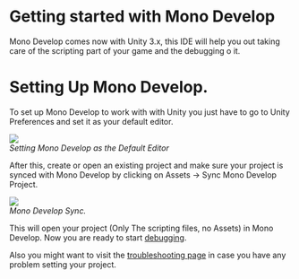 Getting started with Mono Develop
=================================

Mono Develop comes now with Unity 3.x, this IDE will help you out taking care of the scripting part of your game and the debugging o it.

Setting Up Mono Develop.
========================

To set up Mono Develop to work with with Unity you just have to go to Unity Preferences and set it as your default editor.


![](http://docwiki.hq.unity3d.com/uploads/Main/MDDefaultEditor.png)  
_Setting Mono Develop as the Default Editor_

After this, create or open an existing project and make sure your project is synced with Mono Develop by clicking on <span class=menu>Assets -> Sync Mono Develop Project</span>.


![](http://docwiki.hq.unity3d.com/uploads/Main/MonoDevelopSync.png)  
_Mono Develop Sync._

This will open your project (Only The scripting files, no Assets) in Mono Develop. Now you are ready to start [debugging](Debugger.md).

Also you might want to visit the [troubleshooting page](TroubleShooting#DesktopTroubleShooting.md) in case you have any problem setting your project.
